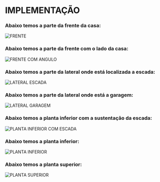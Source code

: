# IMPLEMENTAÇÃO 
### Abaixo temos a parte da frente da casa:
![FRENTE](https://github.com/ElisaAnes/Projeto-Domotica/blob/main/frente.jpeg)
  <br />
  ### Abaixo temos a parte da frente com o lado da casa:
![FRENTE COM ANGULO]( https://github.com/ElisaAnes/Projeto-Domotica/blob/main/frontal%20com%20angulo.jpeg)
  <br />
  ### Abaixo temos a parte da lateral onde está localizada a escada:
  ![LATERAL ESCADA](https://github.com/ElisaAnes/Projeto-Domotica/blob/main/lateral%20escada.jpeg)
  <br />
  ### Abaixo temos a parte da lateral onde está a garagem:
  ![LATERAL GARAGEM](https://github.com/ElisaAnes/Projeto-Domotica/blob/main/lateral%20gragem.jpeg)
  <br />
  ### Abaixo temos a planta inferior com a sustentação da escada:
  ![PLANTA INFERIOR COM ESCADA](https://github.com/ElisaAnes/Projeto-Domotica/blob/main/planta%20inferior%20c%20escada.jpeg)
  <br />
  ### Abaixo temos a planta inferior:
  ![PLANTA INFERIOR](https://github.com/ElisaAnes/Projeto-Domotica/blob/main/planta%20inferior.jpeg)
  <br />
  ### Abaixo temos a planta superior:
  ![PLANTA SUPERIOR](https://github.com/ElisaAnes/Projeto-Domotica/blob/main/planta%20superior.jpeg)
  <br />
  
